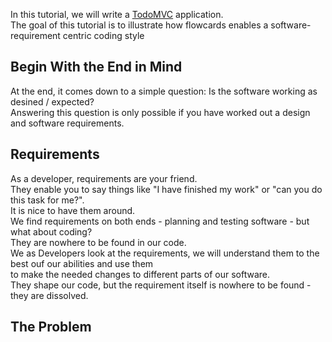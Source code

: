 In this tutorial, we will write a [TodoMVC](http://todomvc.com/) application.<br/>
The goal of this tutorial is to illustrate how flowcards enables a software-requirement centric coding style<br/>

## Begin With the End in Mind
At the end, it comes down to a simple question: Is the software working as desined / expected?<br/>
Answering this question is only possible if you have worked out a design and software requirements.<br/>

## Requirements
As a developer, requirements are your friend.<br/>
They enable you to say things like "I have finished my work" or "can you do this task for me?".<br/>
It is nice to have them around.<br/>
We find requirements on both ends - planning and testing software - but what about coding?<br/>
They are nowhere to be found in our code.<br/>
We as Developers look at the requirements, we will understand them to the best ouf our abilities and use them<br/>
to make the needed changes to different parts of our software.<br/>
They shape our code, but the requirement itself is nowhere to be found - they are dissolved.<br/>

## The Problem
